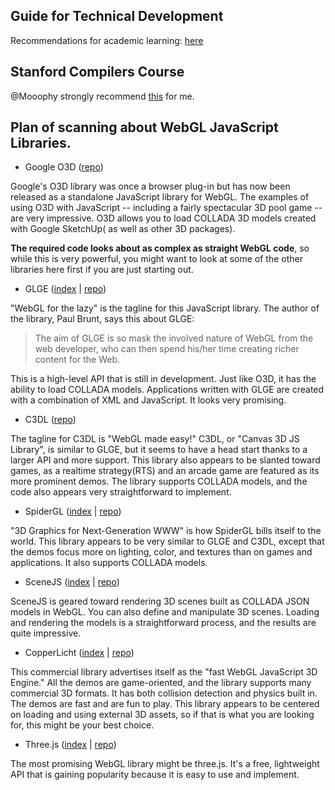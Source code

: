 ## Guide for Technical Development

Recommendations for academic learning: [here](https://www.google.com/about/careers/students/guide-to-technical-development.html)

## Stanford Compilers Course

@Mooophy strongly recommend [this](https://class.coursera.org/compilers-004) for me.

## Plan of scanning about WebGL JavaScript Libraries.

- Google O3D ([repo](https://code.google.com/p/o3d/))

Google's O3D library was once a browser plug-in but has now been released as a standalone JavaScript library for WebGL. 
The examples of using O3D with JavaScript -- including a fairly spectacular 3D pool game -- are very impressive. 
O3D allows you to load COLLADA 3D models created with Google SketchUp( as well as other 3D packages).

**The required code looks about as complex as straight WebGL code**, so while this is very powerful, 
you might want to look at some of the other libraries here first if you are just starting out.

- GLGE ([index](http://www.glge.org/) | [repo](https://github.com/supereggbert/GLGE))

"WebGL for the lazy" is the tagline for this JavaScript library. The author of the library, Paul Brunt, says this about GLGE:

> The aim of GLGE is so mask the involved nature of WebGL from the web developer, who can then spend his/her time creating richer content for the Web.

This is a high-level API that is still in development. Just like O3D, it has the ability to load COLLADA models. 
Applications written with GLGE are created with a combination of XML and JavaScript. It looks very promising.

- C3DL ([repo](https://github.com/cathyatseneca/c3dl))

The tagline for C3DL is "WebGL made easy!" C3DL, or "Canvas 3D JS Library", is similar to GLGE, 
but it seems to have a head start thanks to a larger API and more support. This library also appears to be slanted toward games, 
as a realtime strategy(RTS) and an arcade game are featured as its more prominent demos. The library supports COLLADA models, 
and the code also appears very straightforward to implement.

- SpiderGL ([index](http://spidergl.org/) | [repo](https://github.com/dibenedetto/SpiderGL))

"3D Graphics for Next-Generation WWW" is how SpiderGL bills itself to the world.
This library appears to be very similar to GLGE and C3DL, except that the demos focus
more on lighting, color, and textures than on games and applications. It also supports COLLADA models.

- SceneJS ([index](http://scenejs.org/) | [repo](https://github.com/xeolabs/scenejs))

SceneJS is geared toward rendering 3D scenes built as COLLADA JSON models in
WebGL. You can also define and manipulate 3D scenes. Loading and rendering the
models is a straightforward process, and the results are quite impressive.

- CopperLicht ([index](http://www.ambiera.com/copperlicht/) | [repo](https://github.com/Sebmaster/copperlicht))

This commercial library advertises itself as the "fast WebGL JavaScript 3D Engine." All the demos are game-oriented, 
and the library supports many commercial 3D formats. It has both collision detection and physics built in. 
The demos are fast and are fun to play. This library appears to be centered on loading and using external 3D assets, 
so if that is what you are looking for, this might be your best choice.

- Three.js ([index](http://threejs.org/) | [repo](https://github.com/mrdoob/three.js/))

The most promising WebGL library might be three.js. It's a free, lightweight API that is
gaining popularity because it is easy to use and implement.